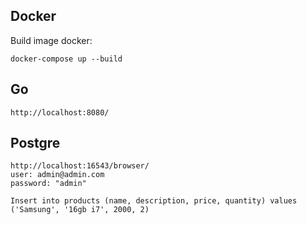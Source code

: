 ## Docker

Build image docker:

```
docker-compose up --build
```

## Go

```
http://localhost:8080/
```

## Postgre

```
http://localhost:16543/browser/
user: admin@admin.com
password: "admin"

Insert into products (name, description, price, quantity) values ('Samsung', '16gb i7', 2000, 2)
```